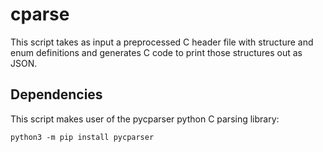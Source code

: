 # cparse

This script takes as input a preprocessed C header file with structure and enum
definitions and generates C code to print those structures out as JSON.

## Dependencies

This script makes user of the pycparser python C parsing library:

```console
python3 -m pip install pycparser
```
